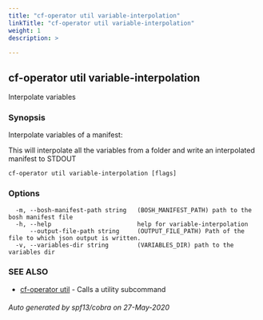```yaml
---
title: "cf-operator util variable-interpolation"
linkTitle: "cf-operator util variable-interpolation"
weight: 1
description: >
     
---
```

## cf-operator util variable-interpolation

Interpolate variables

### Synopsis

Interpolate variables of a manifest:

This will interpolate all the variables from a folder and write an
interpolated manifest to STDOUT


```
cf-operator util variable-interpolation [flags]
```

### Options

```
  -m, --bosh-manifest-path string   (BOSH_MANIFEST_PATH) path to the bosh manifest file
  -h, --help                        help for variable-interpolation
      --output-file-path string     (OUTPUT_FILE_PATH) Path of the file to which json output is written.
  -v, --variables-dir string        (VARIABLES_DIR) path to the variables dir
```

### SEE ALSO

* [cf-operator util](cf-operator_util.md)	 - Calls a utility subcommand

###### Auto generated by spf13/cobra on 27-May-2020
